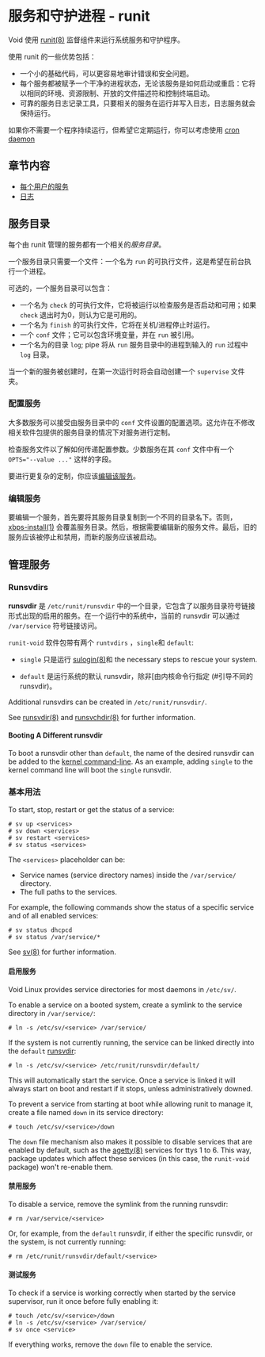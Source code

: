 # 服务和守护进程 - runit

Void 使用 [runit(8)](https://man.voidlinux.org/runit.8) 监督组件来运行系统服务和守护程序。

使用 runit 的一些优势包括：

- 一个小的基础代码，可以更容易地审计错误和安全问题。 
- 每个服务都被赋予一个干净的进程状态，无论该服务是如何启动或重启：它将以相同的环境、资源限制、开放的文件描述符和控制终端启动。
- 可靠的服务日志记录工具，只要相关的服务在运行并写入日志，日志服务就会保持运行。

如果你不需要一个程序持续运行，但希望它定期运行，你可以考虑使用 [cron daemon](../cron.md)

## 章节内容

- [每个用户的服务](./user-services.md)
- [日志](./logging.md)

## 服务目录

每个由 runit 管理的服务都有一个相关的*服务目录*。

一个服务目录只需要一个文件：一个名为 `run` 的可执行文件，这是希望在前台执行一个进程。

可选的，一个服务目录可以包含：

- 一个名为 `check` 的可执行文件，它将被运行以检查服务是否启动和可用；如果 `check` 退出时为0，则认为它是可用的。
- 一个名为 `finish` 的可执行文件，它将在关机/进程停止时运行。
- 一个 `conf` 文件；它可以包含环境变量，并在 `run` 被引用。
- 一个名为的目录 `log`; pipe 将从 `run` 服务目录中的进程到输入的 `run` 过程中 `log` 目录。 

当一个新的服务被创建时，在第一次运行时将会自动创建一个 `supervise` 文件夹。

### 配置服务

大多数服务可以接受由服务目录中的 `conf` 文件设置的配置选项。这允许在不修改相关软件包提供的服务目录的情况下对服务进行定制。

检查服务文件以了解如何传递配置参数。少数服务在其 `conf` 文件中有一个 `OPTS="--value ..."` 这样的字段。

要进行更复杂的定制，你应该[编辑该服务](#编辑服务)。

### 编辑服务

要编辑一个服务，首先要将其服务目录复制到一个不同的目录名下。否则， [xbps-install(1)](https://man.voidlinux.org/xbps-install.1) 会覆盖服务目录。然后，根据需要编辑新的服务文件。最后，旧的服务应该被停止和禁用，而新的服务应该被启动。

## 管理服务

### Runsvdirs

**runsvdir** 是 `/etc/runit/runsvdir` 中的一个目录，它包含了以服务目录符号链接形式出现的启用的服务。在一个运行中的系统中，当前的 runsvdir 可以通过 `/var/service` 符号链接访问。

`runit-void` 软件包带有两个 `runtvdirs` ，`single`和 `default`:

- `single` 只是运行 [sulogin(8)](https://man.voidlinux.org/sulogin.8)和 the
   necessary steps to rescue your system. 
   
- `default` 是运行系统的默认 runsvdir，除非[由内核命令行指定
   (#引导不同的 runsvdir)。

Additional runsvdirs can be created in `/etc/runit/runsvdir/`.

See [runsvdir(8)](https://man.voidlinux.org/runsvdir.8) and
[runsvchdir(8)](https://man.voidlinux.org/runsvchdir.8) for further information.

#### Booting A Different runsvdir

To boot a runsvdir other than `default`, the name of the desired runsvdir can be
added to the [kernel command-line](../kernel.md#cmdline). As an example, adding
`single` to the kernel command line will boot the `single` runsvdir.

### 基本用法

To start, stop, restart or get the status of a service:

```
# sv up <services>
# sv down <services>
# sv restart <services>
# sv status <services>
```

The `<services>` placeholder can be:

- Service names (service directory names) inside the `/var/service/` directory.
- The full paths to the services.

For example, the following commands show the status of a specific service and of
all enabled services:

```
# sv status dhcpcd
# sv status /var/service/*
```

See [sv(8)](https://man.voidlinux.org/sv.8) for further information.

#### 启用服务

Void Linux provides service directories for most daemons in `/etc/sv/`.

To enable a service on a booted system, create a symlink to the service
directory in `/var/service/`:

```
# ln -s /etc/sv/<service> /var/service/
```

If the system is not currently running, the service can be linked directly into
the `default` [runsvdir](#runsvdirs):

```
# ln -s /etc/sv/<service> /etc/runit/runsvdir/default/
```

This will automatically start the service. Once a service is linked it will
always start on boot and restart if it stops, unless administratively downed.

To prevent a service from starting at boot while allowing runit to manage it,
create a file named `down` in its service directory:

```
# touch /etc/sv/<service>/down
```

The `down` file mechanism also makes it possible to disable services that are
enabled by default, such as the [agetty(8)](https://man.voidlinux.org/agetty.8)
services for ttys 1 to 6. This way, package updates which affect these services
(in this case, the `runit-void` package) won't re-enable them.

#### 禁用服务

To disable a service, remove the symlink from the running runsvdir:

```
# rm /var/service/<service>
```

Or, for example, from the `default` runsvdir, if either the specific runsvdir,
or the system, is not currently running:

```
# rm /etc/runit/runsvdir/default/<service>
```

#### 测试服务

To check if a service is working correctly when started by the service
supervisor, run it once before fully enabling it:

```
# touch /etc/sv/<service>/down
# ln -s /etc/sv/<service> /var/service/
# sv once <service>
```

If everything works, remove the `down` file to enable the service.
